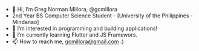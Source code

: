 - 👋 Hi, I’m Greg Norman Millora, @gcmillora
- 2nd Year BS Computer Science Student - [University of the Philippines - Mindanao]
- 👀 I’m interested in programming and building applications!
- 🌱 I’m currently learning Flutter and JS Framewors.
- 📫 How to reach me, gcmillora@gmail.com :)

<!---
gcmillora/gcmillora is a ✨ special ✨ repository because its `README.md` (this file) appears on your GitHub profile.
You can click the Preview link to take a look at your changes.
--->
